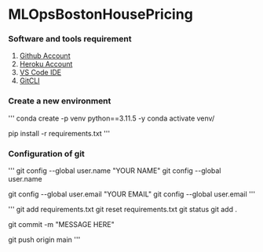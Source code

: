 # MLOpsBostonHousePricing

### Software and tools requirement

1. [Github Account](https://github.com)
2. [Heroku Account](https://heroku.com)
3. [VS Code IDE](https://code.visualstudio.com/)
4. [GitCLI](https://git-scm.com/downloads)

### Create a new environment 

'''
conda create -p venv python==3.11.5 -y
conda activate venv/

pip install -r requirements.txt
'''

### Configuration of git

'''
git config --global user.name "YOUR NAME"
git config --global user.name

git config --global user.email "YOUR EMAIL"
git config --global user.email
'''


'''
git add requirements.txt
git reset requirements.txt
git status
git add .

git commit -m "MESSAGE HERE"

git push origin main
'''


